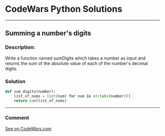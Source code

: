 # CodeWars Python Solutions

---

## Summing a number's digits


### Description:

Write a function named sumDigits which takes a number as input and returns the sum of the absolute value of each of the number's decimal digits.


### Solution


```Python
def sum_digits(number):
    list_of_nums = [int(num) for num in str(abs(number))]
    return sum(list_of_nums)
```

---
### Comment


[See on CodeWars.com](https://www.codewars.com/users/ITRonin)
